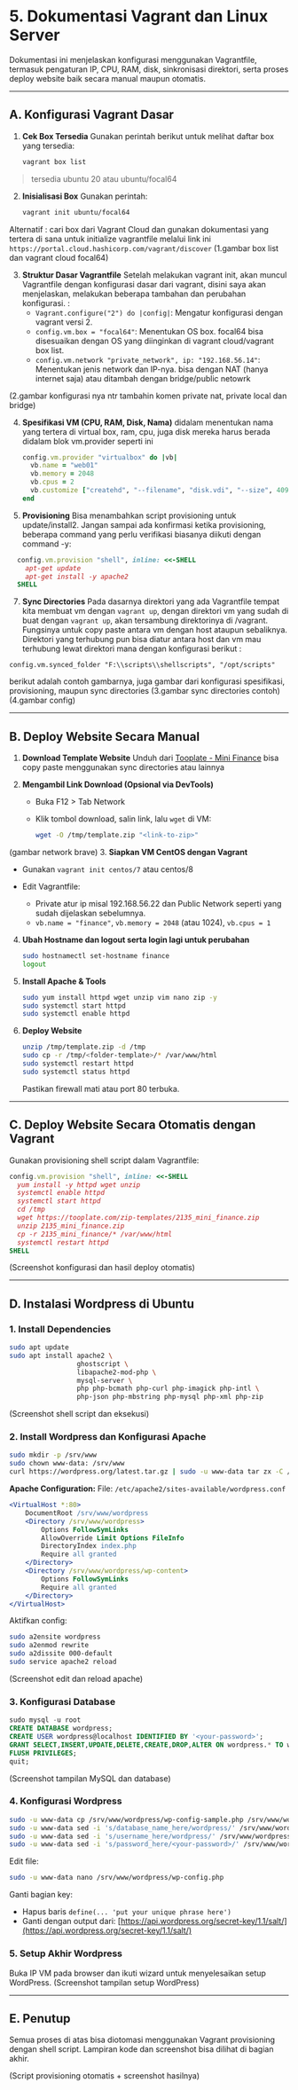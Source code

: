 # 5. Dokumentasi Vagrant dan Linux Server

Dokumentasi ini menjelaskan konfigurasi menggunakan Vagrantfile, termasuk pengaturan IP, CPU, RAM, disk, sinkronisasi direktori, serta proses deploy website baik secara manual maupun otomatis.

---

## A. Konfigurasi Vagrant Dasar

1. **Cek Box Tersedia**
   Gunakan perintah berikut untuk melihat daftar box yang tersedia:

   ```bash
   vagrant box list
   ```
   
> tersedia ubuntu 20 atau ubuntu/focal64

2. **Inisialisasi Box**
   Gunakan perintah:

   ```bash
   vagrant init ubuntu/focal64
   ```

Alternatif : cari box dari Vagrant Cloud dan gunakan dokumentasi yang tertera di sana untuk initialize vagrantfile melalui link ini `https://portal.cloud.hashicorp.com/vagrant/discover`
(1.gambar box list dan vagrant cloud focal64)

3. **Struktur Dasar Vagrantfile**
Setelah melakukan vagrant init, akan muncul Vagrantfile dengan konfigurasi dasar dari vagrant, disini saya akan menjelaskan, melakukan beberapa tambahan dan perubahan konfigurasi. :
   * `Vagrant.configure("2") do |config|`: Mengatur konfigurasi dengan vagrant versi 2.
   * `config.vm.box = "focal64"`: Menentukan OS box. focal64 bisa disesuaikan dengan OS yang diinginkan di vagrant cloud/vagrant box list.
   * `config.vm.network "private_network", ip: "192.168.56.14"`: Menentukan jenis network dan IP-nya. bisa dengan NAT (hanya internet saja) atau ditambah dengan bridge/public netowrk

(2.gambar konfigurasi nya ntr tambahin komen private nat, private local dan bridge)

4. **Spesifikasi VM (CPU, RAM, Disk, Nama)**
didalam menentukan nama yang tertera di virtual box, ram, cpu, juga disk mereka harus berada didalam blok vm.provider seperti ini
   ```ruby
   config.vm.provider "virtualbox" do |vb|
     vb.name = "web01"
     vb.memory = 2048
     vb.cpus = 2
     vb.customize ["createhd", "--filename", "disk.vdi", "--size", 40960] # Opsional untuk disk
   end
   ```

6. **Provisioning**
   Bisa menambahkan script provisioning untuk update/install2. Jangan sampai ada konfirmasi ketika provisioning, beberapa command yang perlu verifikasi biasanya diikuti dengan command -y:

```ruby
  config.vm.provision "shell", inline: <<-SHELL
    apt-get update
    apt-get install -y apache2
  SHELL
  ```
7. **Sync Directories**
	Pada dasarnya direktori yang ada Vagrantfile tempat kita membuat vm dengan `vagrant up`, dengan direktori vm yang sudah di buat dengan `vagrant up`, akan tersambung direktorinya di /vagrant. Fungsinya untuk copy paste antara vm dengan host ataupun sebaliknya. Direktori yang terhubung pun bisa diatur antara host dan vm mau terhubung lewat direktori mana dengan konfigurasi berikut :
```
config.vm.synced_folder "F:\\scripts\\shellscripts", "/opt/scripts"
```
berikut adalah contoh gambarnya, juga gambar dari konfigurasi spesifikasi, provisioning, maupun sync directories
(3.gambar sync directories contoh)
(4.gambar config)

---

## B. Deploy Website Secara Manual

1. **Download Template Website**
   Unduh dari [Tooplate - Mini Finance](https://www.tooplate.com/view/2135-mini-finance)
bisa copy paste menggunakan sync directories atau lainnya
2. **Mengambil Link Download (Opsional via DevTools)**

   * Buka F12 > Tab Network
   * Klik tombol download, salin link, lalu `wget` di VM:

     ```bash
     wget -O /tmp/template.zip "<link-to-zip>"
     ```
(gambar network brave)
3. **Siapkan VM CentOS dengan Vagrant**

   * Gunakan `vagrant init centos/7` atau centos/8
   * Edit Vagrantfile:

     * Private atur ip misal 192.168.56.22 dan Public Network seperti yang sudah dijelaskan sebelumnya.
     * `vb.name = "finance"`, `vb.memory = 2048` (atau 1024), `vb.cpus = 1`

4. **Ubah Hostname dan logout serta login lagi untuk perubahan**

   ```bash
   sudo hostnamectl set-hostname finance
   logout
   ```

5. **Install Apache & Tools**

   ```bash
   sudo yum install httpd wget unzip vim nano zip -y
   sudo systemctl start httpd
   sudo systemctl enable httpd
   ```

6. **Deploy Website**

   ```bash
   unzip /tmp/template.zip -d /tmp
   sudo cp -r /tmp/<folder-template>/* /var/www/html
   sudo systemctl restart httpd
   sudo systemctl status httpd
   ```

   Pastikan firewall mati atau port 80 terbuka.

---

## C. Deploy Website Secara Otomatis dengan Vagrant

Gunakan provisioning shell script dalam Vagrantfile:

```ruby
config.vm.provision "shell", inline: <<-SHELL
  yum install -y httpd wget unzip
  systemctl enable httpd
  systemctl start httpd
  cd /tmp
  wget https://tooplate.com/zip-templates/2135_mini_finance.zip
  unzip 2135_mini_finance.zip
  cp -r 2135_mini_finance/* /var/www/html
  systemctl restart httpd
SHELL
```

(Screenshot konfigurasi dan hasil deploy otomatis)

---

## D. Instalasi Wordpress di Ubuntu

### 1. Install Dependencies

```bash
sudo apt update
sudo apt install apache2 \
                 ghostscript \
                 libapache2-mod-php \
                 mysql-server \
                 php php-bcmath php-curl php-imagick php-intl \
                 php-json php-mbstring php-mysql php-xml php-zip
```

(Screenshot shell script dan eksekusi)

### 2. Install Wordpress dan Konfigurasi Apache

```bash
sudo mkdir -p /srv/www
sudo chown www-data: /srv/www
curl https://wordpress.org/latest.tar.gz | sudo -u www-data tar zx -C /srv/www
```

**Apache Configuration:**
File: `/etc/apache2/sites-available/wordpress.conf`

```apache
<VirtualHost *:80>
    DocumentRoot /srv/www/wordpress
    <Directory /srv/www/wordpress>
        Options FollowSymLinks
        AllowOverride Limit Options FileInfo
        DirectoryIndex index.php
        Require all granted
    </Directory>
    <Directory /srv/www/wordpress/wp-content>
        Options FollowSymLinks
        Require all granted
    </Directory>
</VirtualHost>
```

Aktifkan config:

```bash
sudo a2ensite wordpress
sudo a2enmod rewrite
sudo a2dissite 000-default
sudo service apache2 reload
```

(Screenshot edit dan reload apache)

### 3. Konfigurasi Database

```sql
sudo mysql -u root
CREATE DATABASE wordpress;
CREATE USER wordpress@localhost IDENTIFIED BY '<your-password>';
GRANT SELECT,INSERT,UPDATE,DELETE,CREATE,DROP,ALTER ON wordpress.* TO wordpress@localhost;
FLUSH PRIVILEGES;
quit;
```

(Screenshot tampilan MySQL dan database)

### 4. Konfigurasi Wordpress

```bash
sudo -u www-data cp /srv/www/wordpress/wp-config-sample.php /srv/www/wordpress/wp-config.php
sudo -u www-data sed -i 's/database_name_here/wordpress/' /srv/www/wordpress/wp-config.php
sudo -u www-data sed -i 's/username_here/wordpress/' /srv/www/wordpress/wp-config.php
sudo -u www-data sed -i 's/password_here/<your-password>/' /srv/www/wordpress/wp-config.php
```

Edit file:

```bash
sudo -u www-data nano /srv/www/wordpress/wp-config.php
```

Ganti bagian key:

* Hapus baris `define(... 'put your unique phrase here')`
* Ganti dengan output dari: [https://api.wordpress.org/secret-key/1.1/salt/](https://api.wordpress.org/secret-key/1.1/salt/)

### 5. Setup Akhir Wordpress

Buka IP VM pada browser dan ikuti wizard untuk menyelesaikan setup WordPress.
(Screenshot tampilan setup WordPress)

---

## E. Penutup

Semua proses di atas bisa diotomasi menggunakan Vagrant provisioning dengan shell script. Lampiran kode dan screenshot bisa dilihat di bagian akhir.

(Script provisioning otomatis + screenshot hasilnya)
